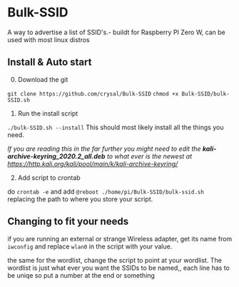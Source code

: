 # Bulk-SSID
A way to advertise a list of SSID's.- buildt for Raspberry PI Zero W, can be used with most linux distros

## Install & Auto start
0. Download the git

  `git clone https://github.com/crysal/Bulk-SSID`
  `chmod +x Bulk-SSID/bulk-SSID.sh`

1. Run the install script

`./bulk-SSID.sh --install` This should most likely install all the things you need.

_If you are reading this in the far further you might need to edit the **kali-archive-keyring_2020.2_all.deb** to what ever is the newest at https://http.kali.org/kali/pool/main/k/kali-archive-keyring/_

2. Add script to crontab 

do `crontab -e` and add `@reboot ./home/pi/Bulk-SSID/bulk-ssid.sh` replacing the path to where you store your script.

## Changing to fit your needs
if you are running an external or strange Wireless adapter, get its name from `iwconfig` and replace `wlan0` in the script with your value.

the same for the wordlist, change the script to point at your wordlist. The wordlist is just what ever you want the SSIDs to be named,, each line has to be uniqe so put a number at the end or something
